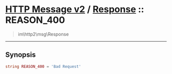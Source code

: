# [HTTP Message v2](http2.md) / [Response](http2-Response.md) :: REASON_400
 > im\http2\msg\Response
____

## Synopsis
```php
string REASON_400 = 'Bad Request'
```

